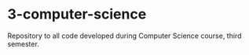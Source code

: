 # 3-computer-science
Repository to all code developed during Computer Science course, third semester.
